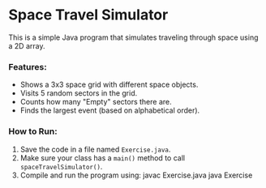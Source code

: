 # Space Travel Simulator

This is a simple Java program that simulates traveling through space using a 2D array.

### Features:
- Shows a 3x3 space grid with different space objects.
- Visits 5 random sectors in the grid.
- Counts how many "Empty" sectors there are.
- Finds the largest event (based on alphabetical order).

### How to Run:
1. Save the code in a file named `Exercise.java`.
2. Make sure your class has a `main()` method to call `spaceTravelSimulator()`.
3. Compile and run the program using:
javac Exercise.java
java Exercise
